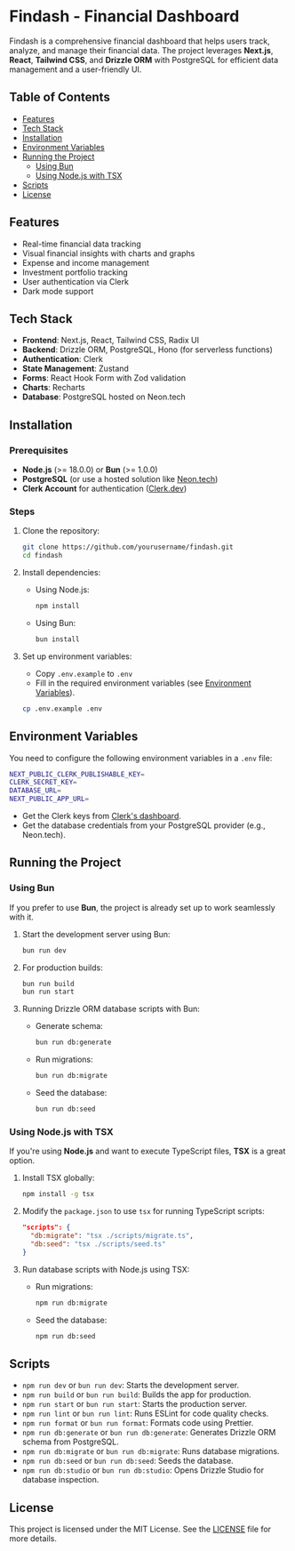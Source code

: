 # Findash - Financial Dashboard

Findash is a comprehensive financial dashboard that helps users track, analyze, and manage their financial data. The project leverages **Next.js**, **React**, **Tailwind CSS**, and **Drizzle ORM** with PostgreSQL for efficient data management and a user-friendly UI.

## Table of Contents

- [Features](#features)
- [Tech Stack](#tech-stack)
- [Installation](#installation)
- [Environment Variables](#environment-variables)
- [Running the Project](#running-the-project)
  - [Using Bun](#using-bun)
  - [Using Node.js with TSX](#using-nodejs-with-tsx)
- [Scripts](#scripts)
- [License](#license)

## Features

- Real-time financial data tracking
- Visual financial insights with charts and graphs
- Expense and income management
- Investment portfolio tracking
- User authentication via Clerk
- Dark mode support

## Tech Stack

- **Frontend**: Next.js, React, Tailwind CSS, Radix UI
- **Backend**: Drizzle ORM, PostgreSQL, Hono (for serverless functions)
- **Authentication**: Clerk
- **State Management**: Zustand
- **Forms**: React Hook Form with Zod validation
- **Charts**: Recharts
- **Database**: PostgreSQL hosted on Neon.tech

## Installation

### Prerequisites

- **Node.js** (>= 18.0.0) or **Bun** (>= 1.0.0)
- **PostgreSQL** (or use a hosted solution like [Neon.tech](https://neon.tech))
- **Clerk Account** for authentication ([Clerk.dev](https://clerk.dev))

### Steps

1. Clone the repository:
   ```bash
   git clone https://github.com/yourusername/findash.git
   cd findash
   ```

2. Install dependencies:

   - Using Node.js:
     ```bash
     npm install
     ```

   - Using Bun:
     ```bash
     bun install
     ```

3. Set up environment variables:
   - Copy `.env.example` to `.env`
   - Fill in the required environment variables (see [Environment Variables](#environment-variables)).

   ```bash
   cp .env.example .env
   ```

## Environment Variables

You need to configure the following environment variables in a `.env` file:

```bash
NEXT_PUBLIC_CLERK_PUBLISHABLE_KEY=
CLERK_SECRET_KEY=
DATABASE_URL=
NEXT_PUBLIC_APP_URL=
```

- Get the Clerk keys from [Clerk's dashboard](https://dashboard.clerk.dev/).
- Get the database credentials from your PostgreSQL provider (e.g., Neon.tech).

## Running the Project

### Using Bun

If you prefer to use **Bun**, the project is already set up to work seamlessly with it.

1. Start the development server using Bun:

   ```bash
   bun run dev
   ```

2. For production builds:

   ```bash
   bun run build
   bun run start
   ```

3. Running Drizzle ORM database scripts with Bun:

   - Generate schema:
     ```bash
     bun run db:generate
     ```
   - Run migrations:
     ```bash
     bun run db:migrate
     ```
   - Seed the database:
     ```bash
     bun run db:seed
     ```

### Using Node.js with TSX

If you're using **Node.js** and want to execute TypeScript files, **TSX** is a great option.

1. Install TSX globally:
   ```bash
   npm install -g tsx
   ```

2. Modify the `package.json` to use `tsx` for running TypeScript scripts:

   ```json
   "scripts": {
     "db:migrate": "tsx ./scripts/migrate.ts",
     "db:seed": "tsx ./scripts/seed.ts"
   }
   ```

3. Run database scripts with Node.js using TSX:

   - Run migrations:
     ```bash
     npm run db:migrate
     ```
   - Seed the database:
     ```bash
     npm run db:seed
     ```

## Scripts

- `npm run dev` or `bun run dev`: Starts the development server.
- `npm run build` or `bun run build`: Builds the app for production.
- `npm run start` or `bun run start`: Starts the production server.
- `npm run lint` or `bun run lint`: Runs ESLint for code quality checks.
- `npm run format` or `bun run format`: Formats code using Prettier.
- `npm run db:generate` or `bun run db:generate`: Generates Drizzle ORM schema from PostgreSQL.
- `npm run db:migrate` or `bun run db:migrate`: Runs database migrations.
- `npm run db:seed` or `bun run db:seed`: Seeds the database.
- `npm run db:studio` or `bun run db:studio`: Opens Drizzle Studio for database inspection.

## License

This project is licensed under the MIT License. See the [LICENSE](LICENSE) file for more details.